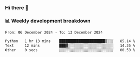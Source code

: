 ### Hi there 👋

### 📊 Weekly development breakdown
<!--START_SECTION:waka-->

```txt
From: 06 December 2024 - To: 13 December 2024

Python   1 hr 13 mins    █████████████████████▒░░░   85.14 %
Text     12 mins         ███▓░░░░░░░░░░░░░░░░░░░░░   14.36 %
Other    0 secs          ░░░░░░░░░░░░░░░░░░░░░░░░░   00.50 %
```

<!--END_SECTION:waka-->

